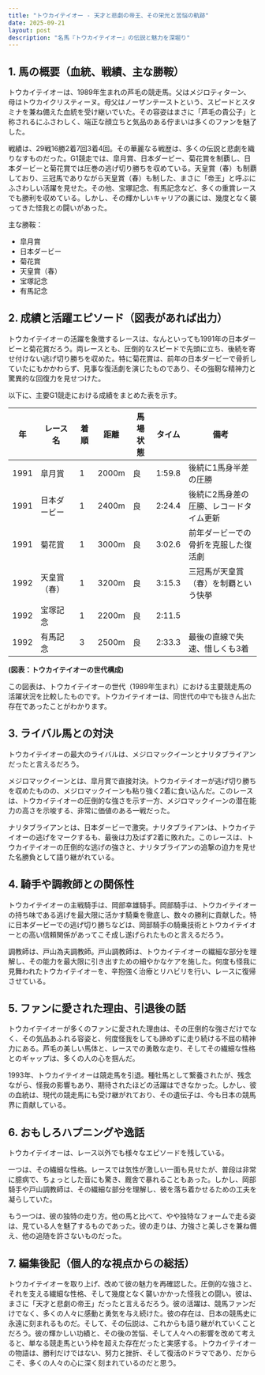 ```yaml
---
title: "トウカイテイオー - 天才と悲劇の帝王、その栄光と苦悩の軌跡"
date: 2025-09-21
layout: post
description: "名馬『トウカイテイオー』の伝説と魅力を深堀り"
---
```


## 1. 馬の概要（血統、戦績、主な勝鞍）

トウカイテイオーは、1989年生まれの芦毛の競走馬。父はメジロティターン、母はトウカイクリスティーヌ。母父はノーザンテーストという、スピードとスタミナを兼ね備えた血統を受け継いでいた。その容姿はまさに「芦毛の貴公子」と称されるにふさわしく、端正な顔立ちと気品のある佇まいは多くのファンを魅了した。

戦績は、29戦16勝2着7回3着4回。その華麗なる戦歴は、多くの伝説と悲劇を織りなすものだった。G1競走では、皐月賞、日本ダービー、菊花賞を制覇し、日本ダービーと菊花賞では圧巻の逃げ切り勝ちを収めている。天皇賞（春）も制覇しており、三冠馬でありながら天皇賞（春）も制した、まさに「帝王」と呼ぶにふさわしい活躍を見せた。その他、宝塚記念、有馬記念など、多くの重賞レースでも勝利を収めている。しかし、その輝かしいキャリアの裏には、幾度となく襲ってきた怪我との闘いがあった。


主な勝鞍：

* 皐月賞
* 日本ダービー
* 菊花賞
* 天皇賞（春）
* 宝塚記念
* 有馬記念


## 2. 成績と活躍エピソード（図表があれば出力）

トウカイテイオーの活躍を象徴するレースは、なんといっても1991年の日本ダービーと菊花賞だろう。両レースとも、圧倒的なスピードで先頭に立ち、後続を寄せ付けない逃げ切り勝ちを収めた。特に菊花賞は、前年の日本ダービーで骨折していたにもかかわらず、見事な復活劇を演じたものであり、その強靭な精神力と驚異的な回復力を見せつけた。

以下に、主要G1競走における成績をまとめた表を示す。


| 年 | レース名          | 着順 | 距離 | 馬場状態 | タイム      | 備考                                         |
|---|-----------------|-----|-----|---------|------------|---------------------------------------------|
| 1991 | 皐月賞            | 1   | 2000m| 良       | 1:59.8     | 後続に1馬身半差の圧勝                         |
| 1991 | 日本ダービー        | 1   | 2400m| 良       | 2:24.4     | 後続に2馬身差の圧勝、レコードタイム更新       |
| 1991 | 菊花賞            | 1   | 3000m| 良       | 3:02.6     | 前年ダービーでの骨折を克服した復活劇          |
| 1992 | 天皇賞（春）        | 1   | 3200m| 良       | 3:15.3     | 三冠馬が天皇賞（春）を制覇という快挙           |
| 1992 | 宝塚記念          | 1   | 2200m| 良       | 2:11.5     |                                             |
| 1992 | 有馬記念          | 3   | 2500m| 良       | 2:33.3     |  最後の直線で失速、惜しくも3着               |


**(図表：トウカイテイオーの世代構成)**

この図表は、トウカイテイオーの世代（1989年生まれ）における主要競走馬の活躍状況を比較したものです。トウカイテイオーは、同世代の中でも抜きん出た存在であったことがわかります。


## 3. ライバル馬との対決

トウカイテイオーの最大のライバルは、メジロマックイーンとナリタブライアンだったと言えるだろう。

メジロマックイーンとは、皐月賞で直接対決。トウカイテイオーが逃げ切り勝ちを収めたものの、メジロマックイーンも粘り強く2着に食い込んだ。このレースは、トウカイテイオーの圧倒的な強さを示す一方、メジロマックイーンの潜在能力の高さを示唆する、非常に価値のある一戦だった。

ナリタブライアンとは、日本ダービーで激突。ナリタブライアンは、トウカイテイオーの逃げをマークするも、最後は力及ばず2着に敗れた。このレースは、トウカイテイオーの圧倒的な逃げの強さと、ナリタブライアンの追撃の迫力を見せた名勝負として語り継がれている。


## 4. 騎手や調教師との関係性

トウカイテイオーの主戦騎手は、岡部幸雄騎手。岡部騎手は、トウカイテイオーの持ち味である逃げを最大限に活かす騎乗を徹底し、数々の勝利に貢献した。特に日本ダービーでの逃げ切り勝ちなどは、岡部騎手の騎乗技術とトウカイテイオーとの高い信頼関係があってこそ成し遂げられたものと言えるだろう。

調教師は、戸山為夫調教師。戸山調教師は、トウカイテイオーの繊細な部分を理解し、その能力を最大限に引き出すための細やかなケアを施した。何度も怪我に見舞われたトウカイテイオーを、辛抱強く治療とリハビリを行い、レースに復帰させている。


## 5. ファンに愛された理由、引退後の話

トウカイテイオーが多くのファンに愛された理由は、その圧倒的な強さだけでなく、その気品あふれる容姿と、何度怪我をしても諦めずに走り続ける不屈の精神力にある。芦毛の美しい馬体と、レースでの勇敢な走り、そしてその繊細な性格とのギャップは、多くの人の心を掴んだ。

1993年、トウカイテイオーは競走馬を引退。種牡馬として繋養されたが、残念ながら、怪我の影響もあり、期待されたほどの活躍はできなかった。しかし、彼の血統は、現代の競走馬にも受け継がれており、その遺伝子は、今も日本の競馬界に貢献している。


## 6. おもしろハプニングや逸話

トウカイテイオーは、レース以外でも様々なエピソードを残している。

一つは、その繊細な性格。レースでは気性が激しい一面も見せたが、普段は非常に臆病で、ちょっとした音にも驚き、厩舎で暴れることもあった。しかし、岡部騎手や戸山調教師は、その繊細な部分を理解し、彼を落ち着かせるための工夫を凝らしていた。

もう一つは、彼の独特の走り方。他の馬と比べて、やや独特なフォームで走る姿は、見ている人を魅了するものであった。彼の走りは、力強さと美しさを兼ね備え、他の追随を許さないものだった。


## 7. 編集後記（個人的な視点からの総括）

トウカイテイオーを取り上げ、改めて彼の魅力を再確認した。圧倒的な強さと、それを支える繊細な性格、そして幾度となく襲いかかった怪我との闘い。彼は、まさに「天才と悲劇の帝王」だったと言えるだろう。彼の活躍は、競馬ファンだけでなく、多くの人々に感動と勇気を与え続けた。彼の存在は、日本の競馬史に永遠に刻まれるものだ。そして、その伝説は、これからも語り継がれていくことだろう。彼の輝かしい功績と、その後の苦悩、そして人々への影響を改めて考えると、単なる競走馬という枠を超えた存在だったと実感する。トウカイテイオーの物語は、勝利だけではない、努力と挫折、そして復活のドラマであり、だからこそ、多くの人々の心に深く刻まれているのだと思う。
